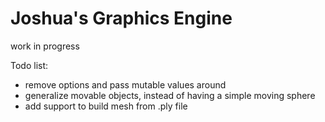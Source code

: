 # Joshua's Graphics Engine

work in progress

Todo list:
- remove options and pass mutable values around
- generalize movable objects, instead of having a simple moving sphere
- add support to build mesh from .ply file